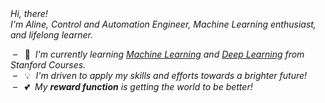 &nbsp;  
&nbsp;  
*Hi, there!*  
*I'm Aline, Control and Automation Engineer, Machine Learning enthusiast, and lifelong learner.*  

&nbsp;– &nbsp; 🌱 &nbsp;*I'm currently learning [Machine Learning](https://github.com/AlmeidaAlin3/MachineLearning) and [Deep Learning](https://github.com/AlmeidaAlin3/DeepLearning) from Stanford Courses.*   
&nbsp;– &nbsp; 💡 &nbsp;*I'm driven to apply my skills and efforts towards a brighter future!*  
&nbsp;– &nbsp; 💕 &nbsp;*My **reward function** is getting the world to be better!*  
&nbsp;  
&nbsp;  
&nbsp;  

<!--
**AlmeidaAlin3/AlmeidaAlin3** is a ✨ _special_ ✨ repository because its `README.md` (this file) appears on your GitHub profile.

Here are some ideas to get you started:

- 🔭 I’m currently working on ...
- 🌱 I’m currently learning ...
- 👯 I’m looking to collaborate on ...
- 🤔 I’m looking for help with ...
- 💬 Ask me about ...
- 📫 How to reach me: ...
- 😄 Pronouns: ...
- ⚡ Fun fact: ...
-->
